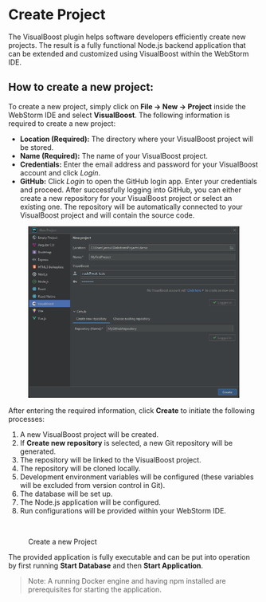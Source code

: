# Create Project

The VisualBoost plugin helps software developers efficiently create new projects. The result is a fully functional Node.js backend application that can be extended and customized using VisualBoost within the WebStorm IDE.

## **How to create a new project:**

To create a new project, simply click on **File -> New -> Project** inside the WebStorm IDE and select **VisualBoost**. The following information is required to create a new project:

* **Location (Required):** The directory where your VisualBoost project will be stored.
* **Name (Required):** The name of your VisualBoost project.&#x20;
* **Credentials:** Enter the email address and password for your VisualBoost account and click _Login_.
* **GitHub:** Click _Login_ to open the GitHub login app. Enter your credentials and proceed. After successfully logging into GitHub, you can either create a new repository for your VisualBoost project or select an existing one. The repository will be automatically connected to your VisualBoost project and will contain the source code.

<figure><img src="../.gitbook/assets/new_project.png" alt=""><figcaption></figcaption></figure>

After entering the required information, click **Create** to initiate the following processes:

1. A new VisualBoost project will be created.
2. If **Create new repository** is selected, a new Git repository will be generated.
3. The repository will be linked to the VisualBoost project.
4. The repository will be cloned locally.
5. Development environment variables will be configured (these variables will be excluded from version control in Git).
6. The database will be set up.
7. The Node.js application will be configured.
8. Run configurations will be provided within your WebStorm IDE.

<figure><img src="../.gitbook/assets/create_vb_project.gif" alt=""><figcaption><p>Create a new Project</p></figcaption></figure>

The provided application is fully executable and can be put into operation by first running **Start Database** and then **Start Application**.

> Note: A running Docker engine and having npm installed are prerequisites for starting the application.
